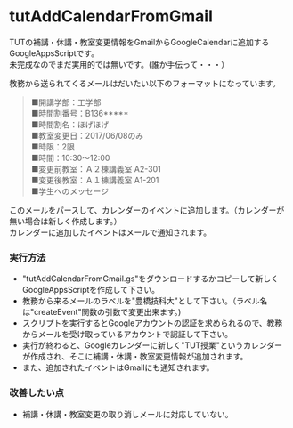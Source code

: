 # tutAddCalendarFromGmail

TUTの補講・休講・教室変更情報をGmailからGoogleCalendarに追加するGoogleAppsScriptです。  
未完成なのでまだ実用的では無いです。(誰か手伝って・・・）  

教務から送られてくるメールはだいたい以下のフォーマットになっています。  
>■開講学部：工学部  
■時間割番号：B136*****  
■時間割名：ほげほげ  
■教室変更日：2017/06/08のみ  
■時限：2限  
■時間：10:30～12:00  
■変更前教室：Ａ２棟講義室 A2-301  
■変更後教室：Ａ１棟講義室 A1-201  
■学生へのメッセージ  

このメールをパースして、カレンダーのイベントに追加します。（カレンダーが無い場合は新しく作成します。）  
カレンダーに追加したイベントはメールで通知されます。

### 実行方法
- "tutAddCalendarFromGmail.gs"をダウンロードするかコピーして新しくGoogleAppsScriptを作成して下さい。  
- 教務から来るメールのラベルを"豊橋技科大"として下さい。（ラベル名は"createEvent"関数の引数で変更出来ます。)  
- スクリプトを実行するとGoogleアカウントの認証を求められるので、教務からメールを受け取っているアカウントで認証して下さい。  
- 実行が終わると、Googleカレンダーに新しく"TUT授業"というカレンダーが作成され、そこに補講・休講・教室変更情報が追加されます。  
- また、追加されたイベントはGmailにも通知されます。

### 改善したい点
- 補講・休講・教室変更の取り消しメールに対応していない。
